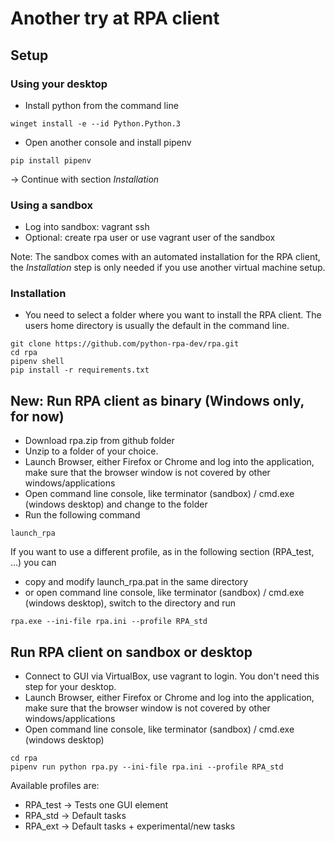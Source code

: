 # Another try at RPA client

## Setup

### Using your desktop
* Install python from the command line

```
winget install -e --id Python.Python.3
```

* Open another console and install pipenv

```
pip install pipenv

```

-> Continue with section *Installation*

### Using a sandbox
* Log into sandbox: vagrant ssh 
* Optional: create rpa user or use vagrant user of the sandbox

Note: The sandbox comes with an automated installation for the RPA client, the *Installation* step is only needed if you use another virtual machine setup.

### Installation 

* You need to select a folder where you want to install the RPA client. The users home directory is usually the default in the command line.

```
git clone https://github.com/python-rpa-dev/rpa.git
cd rpa
pipenv shell
pip install -r requirements.txt
```

## New: Run RPA client as binary (Windows only, for now)

* Download rpa.zip from github folder
* Unzip to a folder of your choice.
* Launch Browser, either Firefox or Chrome and log into the application, make sure that the browser window is not covered by other windows/applications
* Open command line console, like terminator (sandbox) / cmd.exe (windows desktop) and change to the folder
* Run the following command

```
launch_rpa
```

If you want to use a different profile, as in the following section (RPA_test, ...) you can 

* copy and modify launch_rpa.pat in the same directory
* or open command line console, like terminator (sandbox) / cmd.exe (windows desktop), switch to the directory and run

```
rpa.exe --ini-file rpa.ini --profile RPA_std
```

## Run RPA client on sandbox or desktop

* Connect to GUI via VirtualBox, use vagrant to login. You don't need this step for your desktop.
* Launch Browser, either Firefox or Chrome and log into the application, make sure that the browser window is not covered by other windows/applications
* Open command line console, like terminator (sandbox) / cmd.exe (windows desktop)

```
cd rpa
pipenv run python rpa.py --ini-file rpa.ini --profile RPA_std
```

Available profiles are:
- RPA_test -> Tests one GUI element
- RPA_std -> Default tasks
- RPA_ext -> Default tasks + experimental/new tasks
